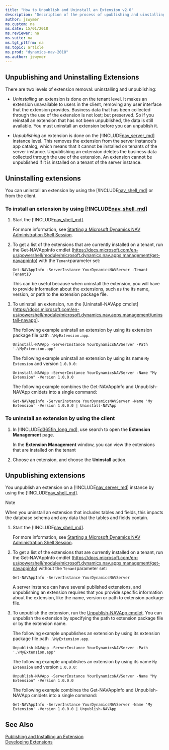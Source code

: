 ```yaml
---
title: "How to Unpublish and Uninstall an Extension v2.0"
description: "Description of the process of upublishing and uinstalling an extension"
author: jswymer
ms.custom: na
ms.date: 15/01/2018
ms.reviewer: na
ms.suite: na
ms.tgt_pltfrm: na
ms.topic: article
ms.prod: "dynamics-nav-2018"
ms.author: jswymer
---
```


## Unpublishing and Uninstalling Extensions
There are two levels of extension removal: uninstalling and unpublishing:
 
-   *Uninstalling* an extension is done on the tenant level. It makes an extension unavailable to users in the client, removing any user interface that the extension provides. Business data that has been collected through the use of the extension is not lost; but preserved. So if you reinstall an extension that has not been unpublished, the data is still available. You must uninstall an extension before you can unpublish it.

-   *Unpublishing* an extension is done on the [!INCLUDE[nav_server_md](includes/nav_server_md.md)] instance level. This removes the extension from the server instance's app catalog, which means that it cannot be installed on tenants of the server instance. Unpublishing an extension deletes the business data collected through the use of the extension. An extension cannot be unpublished if it is installed on a tenant of the server instance.

## Uninstalling extensions
You can uninstall an extension by using the [!INCLUDE[nav_shell_md](includes/nav_shell_md.md)] or from the client. 

### To install an extension by using [!INCLUDE[nav_shell_md](includes/nav_shell_md.md)] 

1. Start the [!INCLUDE[nav_shell_md](includes/nav_shell_md.md)]. 

    For more information, see [Starting a Microsoft Dynamics NAV Administration Shell Session](Microsoft-Dynamics-NAV-Windows-PowerShell-Cmdlets.md#StartAdminShell). 
2. To get a list of the extensions that are currently installed on a tenant, run the Get-NAVAppInfo cmdlet (https://docs.microsoft.com/en-us/powershell/module/microsoft.dynamics.nav.apps.management/get-navappinfo) with the `Tenant`parameter set:

    ```
    Get-NAVAppInfo -ServerInstance YourDynamicsNAVServer -Tenant TenantID
    ```

    This can be useful because when uninstall the extension, you will have to provide information about the extensions, such as the its name, version, or path to the extension package file.

3. To uninstall an extension, run the [Uninstall-NAVApp cmdlet](https://docs.microsoft.com/en-us/powershell/module/microsoft.dynamics.nav.apps.management/uninstall-navapp].

    The following example uninstall an extension by using its extension package file path `.\MyExtension.app`. 

    ```  
    Uninstall-NAVApp -ServerInstance YourDynamicsNAVServer -Path '.\MyExtension.app'  
    ``` 

    The following example uninstall an extension by using its name `My Extension` and version `1.0.0.0`:

    ```  
    Uninstall-NAVApp -ServerInstance YourDynamicsNAVServer -Name "My Extension" -Version 1.0.0.0
    ```  

    The following example combines the Get-NAVAppInfo and Unpublish-NAVApp cmldets into a single command:

    ```  
    Get-NAVAppInfo -ServerInstance YourDynamicsNAVServer -Name 'My Extension' -Version 1.0.0.0 | Uninstall-NAVApp
    ```  

### To uninstall an extension by using the client  

1.  In [!INCLUDE[d365fin_long_md](includes/d365fin_long_md.md)], use search to open the **Extension Management** page.

    In the **Extension Management** window, you can view the extensions that are installed on the tenant 
2.  Choose an extension, and choose the **Uninstall** action.


## Unpublishing extensions
You unpublish an extension on a [!INCLUDE[nav_server_md](includes/nav_server_md.md)] instance by using the [!INCLUDE[nav_shell_md](includes/nav_shell_md.md)].

> [!NOTE]  
>  When you uninstall an extension that includes tables and fields, this impacts the database schema and any data that the tables and fields contain.

1.  Start the [!INCLUDE[nav_shell_md](includes/nav_shell_md.md)]. 

    For more information, see [Starting a Microsoft Dynamics NAV Administration Shell Session](Microsoft-Dynamics-NAV-Windows-PowerShell-Cmdlets.md#StartAdminShell). 

2. To get a list of the extensions that are currently installed on a tenant, run the Get-NAVAppInfo cmdlet (https://docs.microsoft.com/en-us/powershell/module/microsoft.dynamics.nav.apps.management/get-navappinfo) without the `Tenant`parameter set:

    ```
    Get-NAVAppInfo -ServerInstance YourDynamicsNAVServer
    ```

    A server instance can have several published extensions, and unpublishing an extension requires that you provide specific information about the extension, like the name, version or path to extension package file. 

3. To unpublish the extension, run the [Unpublish-NAVApp cmdlet](https://go.microsoft.com/fwlink/?linkid=616080). You can unpublish the extension by specifying the path to extension package file or by the extension name.

    The following example unpublishes an extension by using its extension package file path `.\MyExtension.app`. 

    ```  
    Unpublish-NAVApp -ServerInstance YourDynamicsNAVServer -Path '.\MyExtension.app'  
    ``` 
    
    The following example unpublishes an extension by using its name `My Extension` and version `1.0.0.0`:

    ```  
    Unpublish-NAVApp -ServerInstance YourDynamicsNAVServer -Name "My Extension" -Version 1.0.0.0
    ```  

    The following example combines the Get-NAVAppInfo and Unpublish-NAVApp cmldets into a single command:

    ```  
    Get-NAVAppInfo -ServerInstance YourDynamicsNAVServer -Name 'My Extension' -Version 1.0.0.0 | Unpublish-NAVApp
    ```

<!--  
### Get an overview of published extension
A server instance can have several published extensions, and  unpublishing the extensions requires that you provide specific information about the extension, like the name, version or path to extension package file. To get this information, you can run the the [Get-NAVAppInfo cmdlet](https://docs.microsoft.com/en-us/powershell/module/microsoft.dynamics.nav.apps.management/get-navappinfo) on the server instance:

```
Get-NAVAppInfo -ServerInstance YourDynamicsNAVServer
```

### Unpublish an extension
To unpublish the extension, run the [Unpublish-NAVApp cmdlet](https://go.microsoft.com/fwlink/?linkid=616080). You can unpublish the extension by specifying the path to extension package file or by the extension name.

The following example unpublishes an extension by using its extension package file path `.\MyExtension.app`. 

```  
Unpublish-NAVApp -ServerInstance YourDynamicsNAVServer -Path '.\MyExtension.app'  
``` 
The following example unpublishes an extension by using its name `My Extension` and version `1.0.0.0`:

```  
Unpublish-NAVApp -ServerInstance YourDynamicsNAVServer -Name "My Extension" -Version 1.0.0.0
```  

The following example combines the Get-NAVAppInfo and Unpublish-NAVApp cmldets into a single command:

```  
Get-NAVAppInfo -ServerInstance YourDynamicsNAVServer -Name 'My Extension' -Version 1.0.0.0 | Unpublish-NAVApp
```  
-->

## See Also  
[Publishing and Installing an Extension](devenv-how-publish-and-install-an-extension-v2.md)  
[Developing Extensions](devenv-dev-overview.md)
